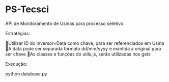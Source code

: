 # PS-Tecsci
API de Monitoramento de Usinas para processo seletivo

Estratégias:

Utilizar ID do Inversor+Data como chave, para ser referenciados em Usina
A data pode ser separada formato dd/mm/yyyy e mantida a original para ser chave
As classes e funções do utils.js, serão utilizadas nos gets

Execução:

python database.py
